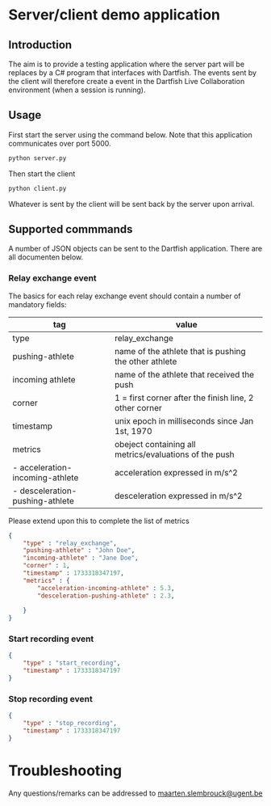 # Server/client demo application

## Introduction

The aim is to provide a testing application where the server part will be replaces by a C# program that interfaces with Dartfish.
The events sent by the client will therefore create a event in the Dartfish Live Collaboration environment (when a session is running).

## Usage

First start the server using the command below. Note that this application communicates over port 5000.

```bash
python server.py
```

Then start the client 

```bash
python client.py
```

Whatever is sent by the client will be sent back by the server upon arrival.

## Supported commmands

A number of JSON objects can be sent to the Dartfish application. There are all documenten below.

### Relay exchange event

The basics for each relay exchange event should contain a number of mandatory fields:

| tag                             | value                                                   |
|---------------------------------|---------------------------------------------------------|
| type                            | relay_exchange                                          |
| pushing-athlete                 | name of the athlete that is pushing the other athlete   |
| incoming athlete                | name of the athlete that received the push              |
| corner                          | 1 = first corner after the finish line, 2 other corner  |
| timestamp                       | unix epoch in milliseconds since Jan 1st, 1970          |
| metrics                         | obeject containing all metrics/evaluations of the push  |
| - acceleration-incoming-athlete | acceleration expressed in m/s^2                         | 
| - desceleration-pushing-athlete | desceleration expressed in m/s^2                        |            

Please extend upon this to complete the list of metrics


```json
{
    "type" : "relay_exchange",
    "pushing-athlete" : "John Doe",
    "incoming-athlete" : "Jane Doe",
    "corner" : 1,
    "timestamp" : 1733318347197,
    "metrics" : {
        "acceleration-incoming-athlete" : 5.3,
        "desceleration-pushing-athlete" : 2.3,
        
    }
}
```

### Start recording event

```json
{
    "type" : "start_recording",
    "timestamp" : 1733318347197
}
```

### Stop recording event

```json
{
    "type" : "stop_recording",
    "timestamp" : 1733318347197
}
```

# Troubleshooting

Any questions/remarks can be addressed to maarten.slembrouck@ugent.be